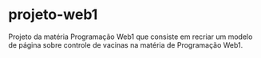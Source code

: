 # projeto-web1
Projeto da matéria Programação Web1 que consiste em recriar um modelo de página sobre controle de vacinas
na matéria de Programação Web1.

